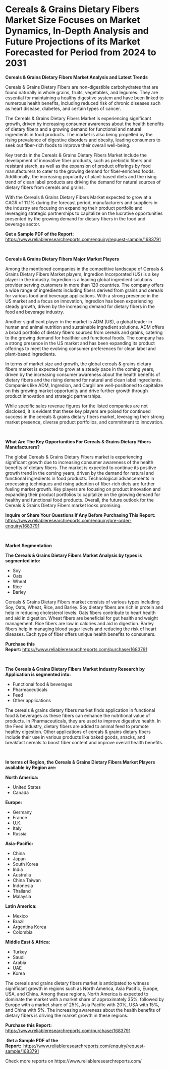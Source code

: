 <p><h1>Cereals & Grains Dietary Fibers Market Size Focuses on Market Dynamics, In-Depth Analysis and Future Projections of its Market Forecasted for Period from 2024 to 2031</h1></p><p><strong>Cereals & Grains Dietary Fibers Market Analysis and Latest Trends</strong></p>
<p><p>Cereals & Grains Dietary Fibers are non-digestible carbohydrates that are found naturally in whole grains, fruits, vegetables, and legumes. They are essential for maintaining a healthy digestive system and have been linked to numerous health benefits, including reduced risk of chronic diseases such as heart disease, diabetes, and certain types of cancer.</p><p>The Cereals & Grains Dietary Fibers Market is experiencing significant growth, driven by increasing consumer awareness about the health benefits of dietary fibers and a growing demand for functional and natural ingredients in food products. The market is also being propelled by the rising prevalence of digestive disorders and obesity, leading consumers to seek out fiber-rich foods to improve their overall well-being.</p><p>Key trends in the Cereals & Grains Dietary Fibers Market include the development of innovative fiber products, such as prebiotic fibers and resistant starch, as well as the expansion of product offerings by food manufacturers to cater to the growing demand for fiber-enriched foods. Additionally, the increasing popularity of plant-based diets and the rising trend of clean label products are driving the demand for natural sources of dietary fibers from cereals and grains.</p><p>With the Cereals & Grains Dietary Fibers Market expected to grow at a CAGR of 11.1% during the forecast period, manufacturers and suppliers in the industry are focusing on expanding their product portfolio and leveraging strategic partnerships to capitalize on the lucrative opportunities presented by the growing demand for dietary fibers in the food and beverage sector.</p></p>
<p><strong>Get a Sample PDF of the Report:&nbsp;</strong> <a href="https://www.reliableresearchreports.com/enquiry/request-sample/1683791">https://www.reliableresearchreports.com/enquiry/request-sample/1683791</a></p>
<p>&nbsp;</p>
<p><strong>Cereals & Grains Dietary Fibers Major Market Players</strong></p>
<p><p>Among the mentioned companies in the competitive landscape of Cereals & Grains Dietary Fibers Market players, Ingredion Incorporated (US) is a key player in the industry. Ingredion is a leading global ingredient solutions provider serving customers in more than 120 countries. The company offers a wide range of ingredients including fibers derived from grains and cereals for various food and beverage applications. With a strong presence in the US market and a focus on innovation, Ingredion has been experiencing steady growth, driven by the increasing demand for dietary fibers in the food and beverage industry.</p><p>Another significant player in the market is ADM (US), a global leader in human and animal nutrition and sustainable ingredient solutions. ADM offers a broad portfolio of dietary fibers sourced from cereals and grains, catering to the growing demand for healthier and functional foods. The company has a strong presence in the US market and has been expanding its product offerings to meet the evolving consumer preferences for clean label and plant-based ingredients.</p><p>In terms of market size and growth, the global cereals & grains dietary fibers market is expected to grow at a steady pace in the coming years, driven by the increasing consumer awareness about the health benefits of dietary fibers and the rising demand for natural and clean label ingredients. Companies like ADM, Ingredion, and Cargill are well-positioned to capitalize on this growing market opportunity and drive further growth through product innovation and strategic partnerships.</p><p>While specific sales revenue figures for the listed companies are not disclosed, it is evident that these key players are poised for continued success in the cereals & grains dietary fibers market, leveraging their strong market presence, diverse product portfolios, and commitment to innovation.</p></p>
<p>&nbsp;</p>
<p><strong>What Are The Key Opportunities For Cereals & Grains Dietary Fibers Manufacturers?</strong></p>
<p><p>The global Cereals & Grains Dietary Fibers market is experiencing significant growth due to increasing consumer awareness of the health benefits of dietary fibers. The market is expected to continue its positive growth trend in the coming years, driven by the demand for natural and functional ingredients in food products. Technological advancements in processing techniques and rising adoption of fiber-rich diets are further fueling market growth. Key players are focusing on product innovation and expanding their product portfolios to capitalize on the growing demand for healthy and functional food products. Overall, the future outlook for the Cereals & Grains Dietary Fibers market looks promising.</p></p>
<p><strong>Inquire or Share Your Questions If Any Before Purchasing This Report:</strong> <a href="https://www.reliableresearchreports.com/enquiry/pre-order-enquiry/1683791">https://www.reliableresearchreports.com/enquiry/pre-order-enquiry/1683791</a></p>
<p>&nbsp;</p>
<p><strong>Market Segmentation</strong></p>
<p><strong>The Cereals & Grains Dietary Fibers Market Analysis by types is segmented into:</strong></p>
<p><ul><li>Soy</li><li>Oats</li><li>Wheat</li><li>Rice</li><li>Barley</li></ul></p>
<p><p>Cereals & Grains Dietary Fibers market consists of various types including Soy, Oats, Wheat, Rice, and Barley. Soy dietary fibers are rich in protein and help in reducing cholesterol levels. Oats fibers contribute to heart health and aid in digestion. Wheat fibers are beneficial for gut health and weight management. Rice fibers are low in calories and aid in digestion. Barley fibers help in managing blood sugar levels and reducing the risk of heart diseases. Each type of fiber offers unique health benefits to consumers.</p></p>
<p><strong>Purchase this Report:&nbsp;</strong><a href="https://www.reliableresearchreports.com/purchase/1683791">https://www.reliableresearchreports.com/purchase/1683791</a></p>
<p>&nbsp;</p>
<p><strong>The Cereals & Grains Dietary Fibers Market Industry Research by Application is segmented into:</strong></p>
<p><ul><li>Functional food & beverages</li><li>Pharmaceuticals</li><li>Feed</li><li>Other applications</li></ul></p>
<p><p>The cereals & grains dietary fibers market finds application in functional food & beverages as these fibers can enhance the nutritional value of products. In Pharmaceuticals, they are used to improve digestive health. In the Feed industry, dietary fibers are added to animal feed to promote healthy digestion. Other applications of cereals & grains dietary fibers include their use in various products like baked goods, snacks, and breakfast cereals to boost fiber content and improve overall health benefits.</p></p>
<p>&nbsp;</p>
<p><strong>In terms of Region, the Cereals & Grains Dietary Fibers Market Players available by Region are:</strong></p>
<p>
    <p> <strong> North America: </strong>
        <ul>
            <li>United States</li>
            <li>Canada</li>
        </ul>
        </p> 
    <p> <strong> Europe: </strong>
        <ul>
            <li>Germany</li>
            <li>France</li>
            <li>U.K.</li>
            <li>Italy</li>
            <li>Russia</li>
        </ul>
        </p> 
    <p> <strong> Asia-Pacific: </strong>
        <ul>
            <li>China</li>
            <li>Japan</li>
            <li>South Korea</li>
            <li>India</li>
            <li>Australia</li>
            <li>China Taiwan</li>
            <li>Indonesia</li>
            <li>Thailand</li>
            <li>Malaysia</li>
        </ul>
        </p> 
    <p> <strong> Latin America: </strong>
        <ul>
            <li>Mexico</li>
            <li>Brazil</li>
            <li>Argentina Korea</li>
            <li>Colombia</li>
        </ul>
        </p> 
    <p> <strong> Middle East & Africa: </strong>
        <ul>
            <li>Turkey</li>
            <li>Saudi</li>
            <li>Arabia</li>
            <li>UAE</li>
            <li>Korea</li>
        </ul>
    </p>
    </p>
<p><p>The cereals and grains dietary fibers market is anticipated to witness significant growth in regions such as North America, Asia Pacific, Europe, USA, and China. Among these regions, North America is expected to dominate the market with a market share of approximately 35%, followed by Europe with a market share of 25%, Asia Pacific with 20%, USA with 15%, and China with 5%. The increasing awareness about the health benefits of dietary fibers is driving the market growth in these regions.</p></p>
<p><strong>Purchase this Report: </strong><a href="https://www.reliableresearchreports.com/purchase/1683791">https://www.reliableresearchreports.com/purchase/1683791</a></p>
<p>&nbsp;<strong>Get a Sample PDF of the Report:&nbsp;&nbsp;</strong><a href="https://www.reliableresearchreports.com/enquiry/request-sample/1683791">https://www.reliableresearchreports.com/enquiry/request-sample/1683791</a></p>
<p><strong></strong></p>
<p>Check more reports on https://www.reliableresearchreports.com/</p>